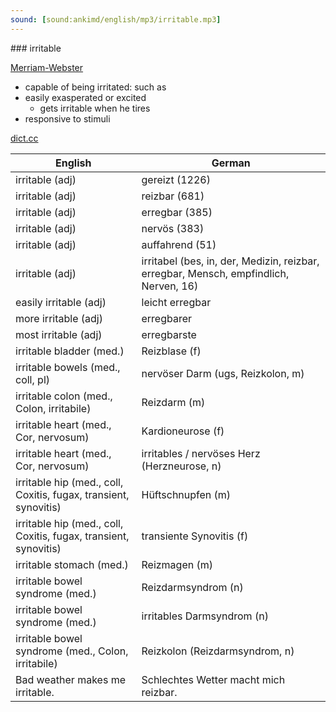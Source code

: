 ```yaml
---
sound: [sound:ankimd/english/mp3/irritable.mp3]
---
```


\### irritable

[Merriam-Webster](https://www.merriam-webster.com/dictionary/irritable)

- capable of being irritated: such as
- easily exasperated or excited
    - gets irritable when he tires
- responsive to stimuli

[dict.cc](https://www.dict.cc/irritable)

| English        | German       |
| -------------- | ------------ |
| irritable (adj) | gereizt (1226) |
| irritable (adj) | reizbar (681) |
| irritable (adj) | erregbar (385) |
| irritable (adj) | nervös (383) |
| irritable (adj) | auffahrend (51) |
| irritable (adj) | irritabel (bes, in, der, Medizin, reizbar, erregbar, Mensch, empfindlich, Nerven, 16) |
| easily irritable (adj) | leicht erregbar |
| more irritable (adj) | erregbarer |
| most irritable (adj) | erregbarste |
| irritable bladder (med.) | Reizblase (f) |
| irritable bowels (med., coll, pl) | nervöser Darm (ugs, Reizkolon, m) |
| irritable colon (med., Colon, irritabile) | Reizdarm (m) |
| irritable heart (med., Cor, nervosum) | Kardioneurose (f) |
| irritable heart (med., Cor, nervosum) | irritables / nervöses Herz (Herzneurose, n) |
| irritable hip (med., coll, Coxitis, fugax, transient, synovitis) | Hüftschnupfen (m) |
| irritable hip (med., coll, Coxitis, fugax, transient, synovitis) | transiente Synovitis <TS> (f) |
| irritable stomach (med.) | Reizmagen (m) |
| irritable bowel syndrome <IBS> (med.) | Reizdarmsyndrom <RDS> (n) |
| irritable bowel syndrome <IBS> (med.) | irritables Darmsyndrom <IDS> (n) |
| irritable bowel syndrome <IBS> (med., Colon, irritabile) | Reizkolon (Reizdarmsyndrom, n) |
| Bad weather makes me irritable. | Schlechtes Wetter macht mich reizbar. |
